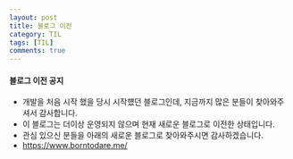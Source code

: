 ```yaml
---
layout: post
title: 블로그 이전
category: TIL
tags: [TIL]
comments: true
---
```




#### 블로그 이전 공지

- 개발을 처음 시작 했을 당시 시작헀던 블로그인데, 지금까지 많은 분들이 찾아와주셔서 감사합니다.
- 이 블로그는 더이상 운영되지 않으며 현재 새로운 블로그로 이전한 상태입니다.
- 관심 있으신 분들을 아래의 새로운 블로그로 찾아와주시면 감사하겠습니다.
- https://www.borntodare.me/

